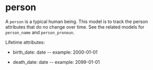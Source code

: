 # person

A `person` is a typical human being. This model is to track the person attributes that do no change over time. See the related models for `person_name` and `person_pronoun`.

Lifetime attributes:

* birth_date: date -- example: 2000-01-01

* death_date: date -- example: 2099-01-01
